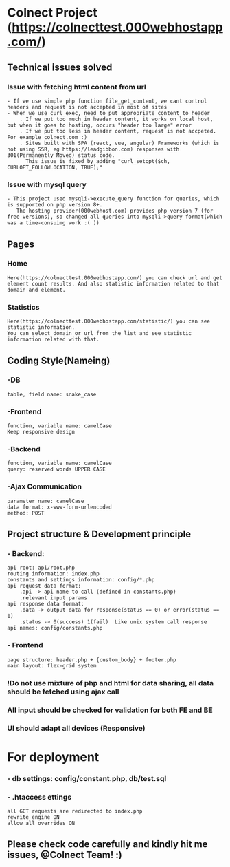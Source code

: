 # Colnect Project (https://colnecttest.000webhostapp.com/)
## Technical issues solved
### Issue with fetching html content from url
    - If we use simple php function file_get_content, we cant control headers and request is not accepted in most of sites
    - When we use curl_exec, need to put appropriate content to header
        . If we put too much in header content, it works on local host, but when it goes to hosting, occurs "header too large" error
        . If we put too less in header content, request is not accpeted. For example colnect.com :)
        . Sites built with SPA (react, vue, angular) Frameworks (which is not using SSR, eg https://leadgibbon.com) responses with 301(Permanently Moved) status code.
          This issue is fixed by adding "curl_setopt($ch, CURLOPT_FOLLOWLOCATION, TRUE);"
### Issue with mysql query
    - This project used mysqli->execute_query function for queries, which is supported on php version 8+.
       The hosting provider(000webhost.com) provides php version 7 (for free versions), so changed all queries into mysqli->query format(which was a time-consuimg work :( ))
## Pages
### Home
    Here(https://colnecttest.000webhostapp.com/) you can check url and get element count results. And also statistic information related to that domain and element.
### Statistics
    Here(https://colnecttest.000webhostapp.com/statistic/) you can see statistic information.
    You can select domain or url from the list and see statistic information related with that.
## Coding Style(Nameing)
### -DB
    table, field name: snake_case
### -Frontend
    function, variable name: camelCase
    Keep responsive design 
### -Backend
    function, variable name: camelCase
    query: reserved words UPPER CASE

### -Ajax Communication
    parameter name: camelCase
    data format: x-www-form-urlencoded
    method: POST

## Project structure & Development principle
### - Backend: 
    api root: api/root.php
    routing information: index.php
    constants and settings information: config/*.php
    api request data format: 
        .api -> api name to call (defined in constants.php)
        .relevant input params
    api response data format:
        .data -> output data for response(status == 0) or error(status == 1)
        .status -> 0(success) 1(fail)  Like unix system call response
    api names: config/constants.php

### - Frontend
    page structure: header.php + {custom_body} + footer.php
    main layout: flex-grid system

### !Do not use mixture of php and html for data sharing, all data should be  fetched using ajax call
### All input should be checked for validation for both FE and BE
### UI should adapt all devices (Responsive)

# For deployment
### - db settings: config/constant.php, db/test.sql
### - .htaccess ettings
    all GET requests are redirected to index.php
    rewrite engine ON
    allow all overrides ON

## Please check code carefully and kindly hit me issues, @Colnect Team! :)
